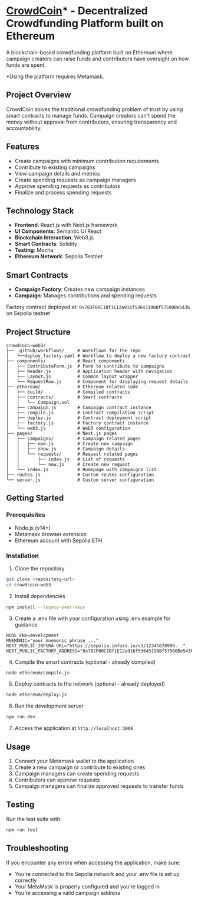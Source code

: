 # [CrowdCoin](https://crowdcoin-web3.vercel.app/)* - Decentralized Crowdfunding Platform built on Ethereum

A blockchain-based crowdfunding platform built on Ethereum where campaign creators can raise funds and contributors have oversight on how funds are spent.

*Using the platform requires Metamask.

## Project Overview

CrowdCoin solves the traditional crowdfunding problem of trust by using smart contracts to manage funds. Campaign creators can't spend the money without approval from contributors, ensuring transparency and accountability.

## Features

- Create campaigns with minimum contribution requirements
- Contribute to existing campaigns
- View campaign details and metrics
- Create spending requests as campaign managers
- Approve spending requests as contributors
- Finalize and process spending requests

## Technology Stack

- **Frontend**: React.js with Next.js framework
- **UI Components**: Semantic UI React
- **Blockchain Interaction**: Web3.js
- **Smart Contracts**: Solidity
- **Testing**: Mocha
- **Ethereum Network**: Sepolia Testnet

## Smart Contracts

- **Campaign Factory**: Creates new campaign instances
- **Campaign**: Manages contributions and spending requests

Factory contract deployed at: `0x782F00C1Bf1E12a916f53643198Bf57500Be5436` on Sepolia testnet

## Project Structure

```
crowdcoin-web3/
├── .github/workflows/     # Workflows for the repo
|   └──deploy_factory.yaml # Workflow to deploy a new factory contract
├── components/            # React components
│   ├── ContributeForm.js  # Form to contribute to campaigns
│   ├── Header.js          # Application header with navigation
│   ├── Layout.js          # Common layout wrapper
│   └── RequestRow.js      # Component for displaying request details
├── ethereum/              # Ethereum related code
│   ├── build/             # Compiled contracts
│   ├── contracts/         # Smart contracts
│   │   └── Campaign.sol
│   ├── campaign.js        # Campaign contract instance
│   ├── compile.js         # Contract compilation script
│   ├── deploy.js          # Contract deployment script
│   ├── factory.js         # Factory contract instance
│   └── web3.js            # Web3 configuration
├── pages/                 # Next.js pages
│   ├── campaigns/         # Campaign related pages
│   │   ├── new.js         # Create new campaign
│   │   ├── show.js        # Campaign details
│   │   └── requests/      # Request related pages
│   │       ├── index.js   # List of requests
│   │       └── new.js     # Create new request
│   └── index.js           # Homepage with campaigns list
├── routes.js              # Custom routes configuration
└── server.js              # Custom server configuration
```

## Getting Started

### Prerequisites

- Node.js (v14+)
- Metamask browser extension
- Ethereum account with Sepolia ETH

### Installation

1. Clone the repository
```bash
git clone <repository-url>
cd crowdcoin-web3
```

2. Install dependencies
```bash
npm install --legacy-peer-deps
```

3. Create a .env file with your configuration using .env.example for guidance
```
NODE_ENV=development
MNEMONIC="your mnemonic phrase ..."
NEXT_PUBLIC_INFURA_URL="https://sepolia.infura.io/v3/12345678990..."
NEXT_PUBLIC_FACTORY_ADDRESS="0x782F00C1Bf1E12a916f53643198Bf57500Be5436"
```

4. Compile the smart contracts (optional - already compiled)
```bash
node ethereum/compile.js
```

5. Deploy contracts to the network (optional - already deployed)
```bash
node ethereum/deploy.js
```

6. Run the development server
```bash
npm run dev
```

7. Access the application at `http://localhost:3000`

## Usage

1. Connect your Metamask wallet to the application
2. Create a new campaign or contribute to existing ones
3. Campaign managers can create spending requests
4. Contributors can approve requests
5. Campaign managers can finalize approved requests to transfer funds

## Testing

Run the test suite with:
```bash
npm run test
```

## Troubleshooting

If you encounter any errors when accessing the application, make sure:
- You're connected to the Sepolia network and your .env file is set up correctly
- Your MetaMask is properly configured and you're logged in
- You're accessing a valid campaign address
